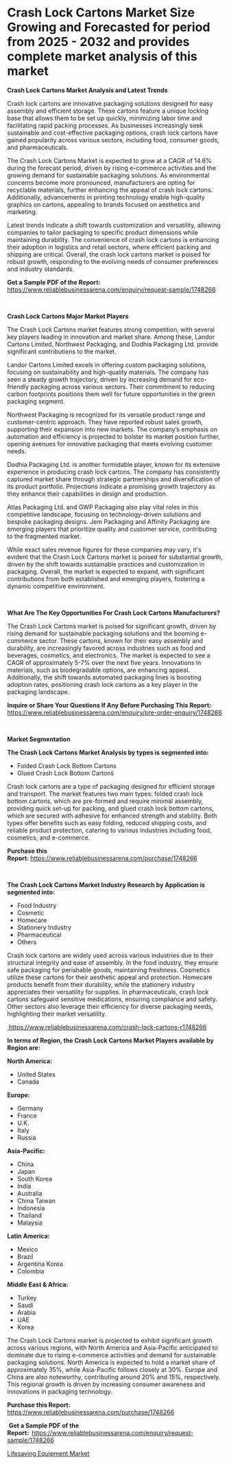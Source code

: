 <p><h1>Crash Lock Cartons Market Size Growing and Forecasted for period from 2025 - 2032 and provides complete market analysis of this market</h1></p><p><strong>Crash Lock Cartons Market Analysis and Latest Trends</strong></p>
<p><p>Crash lock cartons are innovative packaging solutions designed for easy assembly and efficient storage. These cartons feature a unique locking base that allows them to be set up quickly, minimizing labor time and facilitating rapid packing processes. As businesses increasingly seek sustainable and cost-effective packaging options, crash lock cartons have gained popularity across various sectors, including food, consumer goods, and pharmaceuticals.</p><p>The Crash Lock Cartons Market is expected to grow at a CAGR of 14.6% during the forecast period, driven by rising e-commerce activities and the growing demand for sustainable packaging solutions. As environmental concerns become more pronounced, manufacturers are opting for recyclable materials, further enhancing the appeal of crash lock cartons. Additionally, advancements in printing technology enable high-quality graphics on cartons, appealing to brands focused on aesthetics and marketing.</p><p>Latest trends indicate a shift towards customization and versatility, allowing companies to tailor packaging to specific product dimensions while maintaining durability. The convenience of crash lock cartons is enhancing their adoption in logistics and retail sectors, where efficient packing and shipping are critical. Overall, the crash lock cartons market is poised for robust growth, responding to the evolving needs of consumer preferences and industry standards.</p></p>
<p><strong>Get a Sample PDF of the Report:&nbsp;</strong> <a href="https://www.reliablebusinessarena.com/enquiry/request-sample/1748266?utm_campaign=3559&utm_medium=2&utm_source=Github&utm_content=ia&utm_term=05042025&utm_id=crash-lock-cartons">https://www.reliablebusinessarena.com/enquiry/request-sample/1748266</a></p>
<p>&nbsp;</p>
<p><strong>Crash Lock Cartons Major Market Players</strong></p>
<p><p>The Crash Lock Cartons market features strong competition, with several key players leading in innovation and market share. Among these, Landor Cartons Limited, Northwest Packaging, and Dodhia Packaging Ltd. provide significant contributions to the market.</p><p>Landor Cartons Limited excels in offering custom packaging solutions, focusing on sustainability and high-quality materials. The company has seen a steady growth trajectory, driven by increasing demand for eco-friendly packaging across various sectors. Their commitment to reducing carbon footprints positions them well for future opportunities in the green packaging segment.</p><p>Northwest Packaging is recognized for its versatile product range and customer-centric approach. They have reported robust sales growth, supporting their expansion into new markets. The company’s emphasis on automation and efficiency is projected to bolster its market position further, opening avenues for innovative packaging that meets evolving customer needs.</p><p>Dodhia Packaging Ltd. is another formidable player, known for its extensive experience in producing crash lock cartons. The company has consistently captured market share through strategic partnerships and diversification of its product portfolio. Projections indicate a promising growth trajectory as they enhance their capabilities in design and production.</p><p>Atlas Packaging Ltd. and GWP Packaging also play vital roles in this competitive landscape, focusing on technology-driven solutions and bespoke packaging designs. Jem Packaging and Affinity Packaging are emerging players that prioritize quality and customer service, contributing to the fragmented market.</p><p>While exact sales revenue figures for these companies may vary, it's evident that the Crash Lock Cartons market is poised for substantial growth, driven by the shift towards sustainable practices and customization in packaging. Overall, the market is expected to expand, with significant contributions from both established and emerging players, fostering a dynamic competitive environment.</p></p>
<p>&nbsp;</p>
<p><strong>What Are The Key Opportunities For Crash Lock Cartons Manufacturers?</strong></p>
<p><p>The Crash Lock Cartons market is poised for significant growth, driven by rising demand for sustainable packaging solutions and the booming e-commerce sector. These cartons, known for their easy assembly and durability, are increasingly favored across industries such as food and beverages, cosmetics, and electronics. The market is expected to see a CAGR of approximately 5-7% over the next five years. Innovations in materials, such as biodegradable options, are enhancing appeal. Additionally, the shift towards automated packaging lines is boosting adoption rates, positioning crash lock cartons as a key player in the packaging landscape.</p></p>
<p><strong>Inquire or Share Your Questions If Any Before Purchasing This Report:</strong> <a href="https://www.reliablebusinessarena.com/enquiry/pre-order-enquiry/1748266?utm_campaign=3559&utm_medium=2&utm_source=Github&utm_content=ia&utm_term=05042025&utm_id=crash-lock-cartons">https://www.reliablebusinessarena.com/enquiry/pre-order-enquiry/1748266</a></p>
<p>&nbsp;</p>
<p><strong>Market Segmentation</strong></p>
<p><strong>The Crash Lock Cartons Market Analysis by types is segmented into:</strong></p>
<p><ul><li>Folded Crash Lock Bottom Cartons</li><li>Glued Crash Lock Bottom Cartons</li></ul></p>
<p><p>Crash lock cartons are a type of packaging designed for efficient storage and transport. The market features two main types: folded crash lock bottom cartons, which are pre-formed and require minimal assembly, providing quick set-up for packing, and glued crash lock bottom cartons, which are secured with adhesive for enhanced strength and stability. Both types offer benefits such as easy folding, reduced shipping costs, and reliable product protection, catering to various industries including food, cosmetics, and e-commerce.</p></p>
<p><strong>Purchase this Report:&nbsp;</strong><a href="https://www.reliablebusinessarena.com/purchase/1748266?utm_campaign=3559&utm_medium=2&utm_source=Github&utm_content=ia&utm_term=05042025&utm_id=crash-lock-cartons">https://www.reliablebusinessarena.com/purchase/1748266</a></p>
<p>&nbsp;</p>
<p><strong>The Crash Lock Cartons Market Industry Research by Application is segmented into:</strong></p>
<p><ul><li>Food Industry</li><li>Cosmetic</li><li>Homecare</li><li>Stationery Industry</li><li>Pharmaceutical</li><li>Others</li></ul></p>
<p><p>Crash lock cartons are widely used across various industries due to their structural integrity and ease of assembly. In the food industry, they ensure safe packaging for perishable goods, maintaining freshness. Cosmetics utilize these cartons for their aesthetic appeal and protection. Homecare products benefit from their durability, while the stationery industry appreciates their versatility for supplies. In pharmaceuticals, crash lock cartons safeguard sensitive medications, ensuring compliance and safety. Other sectors also leverage their efficiency for diverse packaging needs, highlighting their market versatility.</p></p>
<p><a href="https://www.reliablebusinessarena.com/crash-lock-cartons-r1748266?utm_campaign=3559&utm_medium=2&utm_source=Github&utm_content=ia&utm_term=05042025&utm_id=crash-lock-cartons">&nbsp;https://www.reliablebusinessarena.com/crash-lock-cartons-r1748266</a></p>
<p><strong>In terms of Region, the Crash Lock Cartons Market Players available by Region are:</strong></p>
<p>
    <p> <strong> North America: </strong>
        <ul>
            <li>United States</li>
            <li>Canada</li>
        </ul>
        </p> 
    <p> <strong> Europe: </strong>
        <ul>
            <li>Germany</li>
            <li>France</li>
            <li>U.K.</li>
            <li>Italy</li>
            <li>Russia</li>
        </ul>
        </p> 
    <p> <strong> Asia-Pacific: </strong>
        <ul>
            <li>China</li>
            <li>Japan</li>
            <li>South Korea</li>
            <li>India</li>
            <li>Australia</li>
            <li>China Taiwan</li>
            <li>Indonesia</li>
            <li>Thailand</li>
            <li>Malaysia</li>
        </ul>
        </p> 
    <p> <strong> Latin America: </strong>
        <ul>
            <li>Mexico</li>
            <li>Brazil</li>
            <li>Argentina Korea</li>
            <li>Colombia</li>
        </ul>
        </p> 
    <p> <strong> Middle East & Africa: </strong>
        <ul>
            <li>Turkey</li>
            <li>Saudi</li>
            <li>Arabia</li>
            <li>UAE</li>
            <li>Korea</li>
        </ul>
    </p>
    </p>
<p><p>The Crash Lock Cartons market is projected to exhibit significant growth across various regions, with North America and Asia-Pacific anticipated to dominate due to rising e-commerce activities and demand for sustainable packaging solutions. North America is expected to hold a market share of approximately 35%, while Asia-Pacific follows closely at 30%. Europe and China are also noteworthy, contributing around 20% and 15%, respectively. This regional growth is driven by increasing consumer awareness and innovations in packaging technology.</p></p>
<p><strong>Purchase this Report: </strong><a href="https://www.reliablebusinessarena.com/purchase/1748266?utm_campaign=3559&utm_medium=2&utm_source=Github&utm_content=ia&utm_term=05042025&utm_id=crash-lock-cartons">https://www.reliablebusinessarena.com/purchase/1748266</a></p>
<p>&nbsp;<strong>Get a Sample PDF of the Report:&nbsp;&nbsp;</strong><a href="https://www.reliablebusinessarena.com/enquiry/request-sample/1748266?utm_campaign=3559&utm_medium=2&utm_source=Github&utm_content=ia&utm_term=05042025&utm_id=crash-lock-cartons">https://www.reliablebusinessarena.com/enquiry/request-sample/1748266</a></p>
<p><strong></strong></p>
<p><p><a href="https://github.com/zakkistuey/Market-Research-Report-List-1/blob/main/lifesaving-equipment-market.md?utm_campaign=3559&utm_medium=2&utm_source=Github&utm_content=ia&utm_term=05042025&utm_id=crash-lock-cartons">Lifesaving Equipment Market</a></p></p>